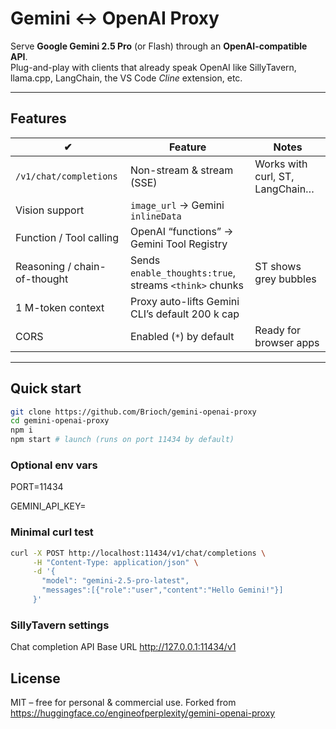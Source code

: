 # Gemini ↔︎ OpenAI Proxy

Serve **Google Gemini 2.5 Pro** (or Flash) through an **OpenAI-compatible API**.  
Plug-and-play with clients that already speak OpenAI like SillyTavern, llama.cpp, LangChain, the VS Code *Cline* extension, etc.

---

## Features

| ✔ | Feature | Notes |
|---|---------|-------|
| `/v1/chat/completions` | Non-stream & stream (SSE) | Works with curl, ST, LangChain… |
| Vision support | `image_url` → Gemini `inlineData` | |
| Function / Tool calling | OpenAI “functions” → Gemini Tool Registry | |
| Reasoning / chain-of-thought | Sends `enable_thoughts:true`, streams `<think>` chunks | ST shows grey bubbles |
| 1 M-token context | Proxy auto-lifts Gemini CLI’s default 200 k cap | |
| CORS | Enabled (`*`) by default | Ready for browser apps |

---

## Quick start

```bash
git clone https://github.com/Brioch/gemini-openai-proxy
cd gemini-openai-proxy
npm i
npm start # launch (runs on port 11434 by default)
```

### Optional env vars

PORT=11434

GEMINI_API_KEY=

### Minimal curl test

```bash
curl -X POST http://localhost:11434/v1/chat/completions \
     -H "Content-Type: application/json" \
     -d '{
       "model": "gemini-2.5-pro-latest",
       "messages":[{"role":"user","content":"Hello Gemini!"}]
     }'
```

### SillyTavern settings

Chat completion
API Base URL http://127.0.0.1:11434/v1

## License

MIT – free for personal & commercial use. Forked from https://huggingface.co/engineofperplexity/gemini-openai-proxy